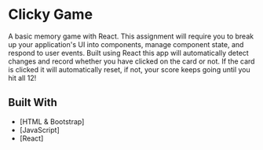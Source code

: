 # Clicky Game

A basic memory game with React. This assignment will require you to break up your application's UI into components, manage component state, and respond to user events. Built using React this app will automatically detect changes and record whether you have clicked on the card or not. If the card is clicked it will automatically reset, if not, your score keeps going until you hit all 12! 

## Built With

* [HTML & Bootstrap]
* [JavaScript]
* [React]
